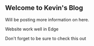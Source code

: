 ## Welcome to Kevin's Blog

Will be posting more information on here.

Website work well in Edge

Don't forget to be sure to check this out
